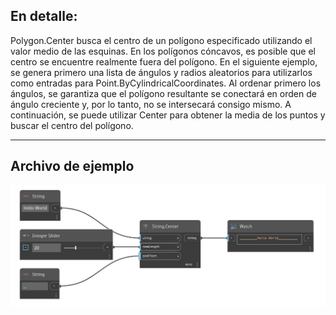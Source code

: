 ## En detalle:
Polygon.Center busca el centro de un polígono especificado utilizando el valor medio de las esquinas. En los polígonos cóncavos, es posible que el centro se encuentre realmente fuera del polígono. En el siguiente ejemplo, se genera primero una lista de ángulos y radios aleatorios para utilizarlos como entradas para Point.ByCylindricalCoordinates. Al ordenar primero los ángulos, se garantiza que el polígono resultante se conectará en orden de ángulo creciente y, por lo tanto, no se intersecará consigo mismo. A continuación, se puede utilizar Center para obtener la media de los puntos y buscar el centro del polígono.
___
## Archivo de ejemplo

![Center](./DSCore.String.Center_img.jpg)

